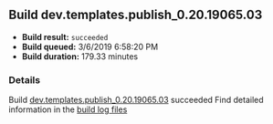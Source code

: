 ## Build dev.templates.publish_0.20.19065.03
- **Build result:** `succeeded`
- **Build queued:** 3/6/2019 6:58:20 PM
- **Build duration:** 179.33 minutes
### Details
Build [dev.templates.publish_0.20.19065.03](https://winappstudio.visualstudio.com/web/build.aspx?pcguid=a4ef43be-68ce-4195-a619-079b4d9834c2&builduri=vstfs%3a%2f%2f%2fBuild%2fBuild%2f27202) succeeded
Find detailed information in the [build log files](https://uwpctdiags.blob.core.windows.net/buildlogs/dev.templates.publish_0.20.19065.03_logs.zip)
